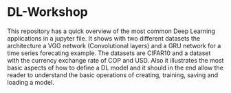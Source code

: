 # DL-Workshop
This repository has a quick overview of the most common Deep Learning applications in a jupyter file. It shows with two different datasets the architecture a VGG network (Convolutional layers) and a GRU network for a time series forecating example. The datasets are CIFAR10 and a dataset with the currency exchange rate of COP and USD. Also it illustrates the most basic aspects of how to define a DL model and it should in the end allow the reader to understand the basic operations of creating, training, saving and loading a model.
